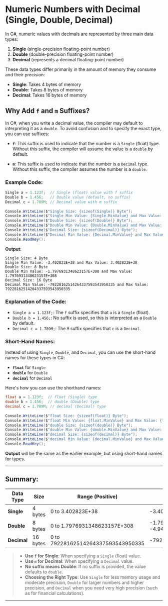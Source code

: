 # Numeric Numbers with Decimal (Single, Double, Decimal)

In C#, numeric values with decimals are represented by three main data types:

1. **Single** (single-precision floating-point number)
2. **Double** (double-precision floating-point number)
3. **Decimal** (represents a decimal floating-point number)

These data types differ primarily in the amount of memory they consume and their precision:

* **Single**: Takes 4 bytes of memory
* **Double**: Takes 8 bytes of memory
* **Decimal**: Takes 16 bytes of memory

## Why Add `f` and `m` Suffixes?

In C#, when you write a decimal value, the compiler may default to interpreting it as a `double`. To avoid confusion and to specify the exact type, you can use suffixes:

* **`f`**: This suffix is used to indicate that the number is a `Single` (float) type. Without this suffix, the compiler will assume the value is a `double` by default.

* **`m`**: This suffix is used to indicate that the number is a `Decimal` type. Without this suffix, the compiler assumes the number is a `double`.

### Example Code:

```c#
Single a = 1.123f;  // Single (float) value with f suffix
Double b = 1.456;   // Double value (default, no suffix)
Decimal c = 1.789M; // Decimal value with m suffix
            
Console.WriteLine($"Single Size: {sizeof(Single)} Byte");
Console.WriteLine($"Single Min Value: {Single.MinValue} and Max Value: {Single.MaxValue}");
Console.WriteLine($"Double Size: {sizeof(Double)} Byte");
Console.WriteLine($"Double Min Value: {Double.MinValue} and Max Value: {Double.MaxValue}");
Console.WriteLine($"Decimal Size: {sizeof(Decimal)} Byte");
Console.WriteLine($"Decimal Min Value: {Decimal.MinValue} and Max Value: {Decimal.MaxValue}");
Console.ReadKey();
```

**Output:**

```Plain Text
Single Size: 4 Byte
Single Min Value: -3.402823E+38 and Max Value: 3.402823E+38
Double Size: 8 Byte
Double Min Value: -1.7976931348623157E+308 and Max Value: 1.7976931348623157E+308
Decimal Size: 16 Byte
Decimal Min Value: -79228162514264337593543950335 and Max Value: 79228162514264337593543950335
```

### Explanation of the Code:

* `Single a = 1.123f;`: The `f` suffix specifies that `a` is a `Single` (float).
* `Double b = 1.456;`: No suffix is used, so this is interpreted as a `Double` by default.
* `Decimal c = 1.789M;`: The `M` suffix specifies that `c` is a `Decimal`.

### Short-Hand Names:

Instead of using `Single`, `Double`, and `Decimal`, you can use the short-hand names for these types in C#:

* **`float`** for `Single`
* **`double`** for `Double`
* **`decimal`** for `Decimal`

Here's how you can use the shorthand names:

```C#
float a = 1.123f;  // float (Single) type
double b = 1.456;  // double (Double) type
decimal c = 1.789M; // decimal (Decimal) type
            
Console.WriteLine($"float Size: {sizeof(float)} Byte");
Console.WriteLine($"float Min Value: {float.MinValue} and Max Value: {float.MaxValue}");
Console.WriteLine($"double Size: {sizeof(double)} Byte");
Console.WriteLine($"double Min Value: {double.MinValue} and Max Value: {double.MaxValue}");
Console.WriteLine($"decimal Size: {sizeof(decimal)} Byte");
Console.WriteLine($"decimal Min Value: {decimal.MinValue} and Max Value: {decimal.MaxValue}");
Console.ReadKey();

```

**Output** will be the same as the earlier example, but using short-hand names for types.

---

## Summary:

| Data Type   | Size     | Range (Positive)                   | Range (Negative)                                     | Default Suffix |
| ----------- | -------- | ---------------------------------- | ---------------------------------------------------- | -------------- |
| **Single**  | 4 bytes  | 0 to 3.402823E+38                  | -3.402823E+38 to -1.401298E-45                       | `f`            |
| **Double**  | 8 bytes  | 0 to 1.7976931348623157E+308       | -1.7976931348623157E+308 to -4.9406564584124654E-324 | No suffix      |
| **Decimal** | 16 bytes | 0 to 79228162514264337593543950335 | -79228162514264337593543950335                       | `m`            |


> * **Use `f` for Single**: When specifying a `Single` (float) value.
> * **Use `m` for Decimal**: When specifying a `Decimal` value.
> * **No suffix means Double**: If no suffix is provided, the value defaults to `double`.
> * **Choosing the Right Type**: Use `Single` for less memory usage and moderate precision, `Double` for larger numbers and higher precision, and `Decimal` when you need very high precision (such as for financial calculations).

---
